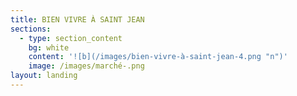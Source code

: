 ```yaml
---
title: BIEN VIVRE À SAINT JEAN
sections:
  - type: section_content
    bg: white
    content: '![b](/images/bien-vivre-à-saint-jean-4.png "n")'
    image: /images/marché-.png
layout: landing
---
```


